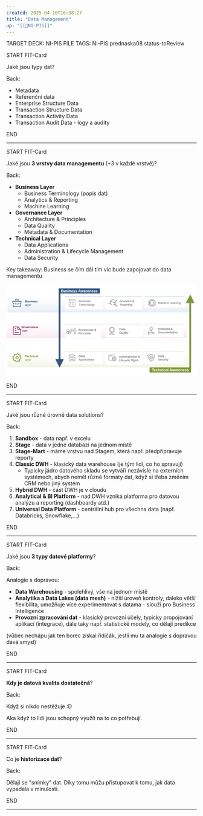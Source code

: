 ```yaml
---
created: 2025-04-10T16:38:27
title: "Data Management"
up: "[[📖NI-PIS]]"
---
```


TARGET DECK: NI-PIS
FILE TAGS: NI-PIS prednaska08 status-toReview


START
FIT-Card

Jaké jsou typy dat?

Back:

- Metadata
- Referenční data
- Enterprise Structure Data
- Transaction Structure Data
- Transaction Activity Data
- Transaction Audit Data - logy a audity
<!--ID: 1746599651762-->
END

---


START
FIT-Card

Jaké jsou **3 vrstvy data managementu** (+3 v každé vrstvě)? 

Back:

- **Business Layer**
	- Business Terminology (popis dat)
	- Analytics & Reporting
	- Machine Learning
- **Governance Layer**
	- Architecture & Principles
	- Data Quality
	- Metadata & Documentation
- **Technical Layer**
	- Data Applications
	- Administration & Lifecycle Management
	- Data Security

Key takeaway: Business se čím dál tím víc bude zapojovat do data managementu

![](../../../Assets/Pasted%20image%2020250528163000.png)
<!--ID: 1746599651769-->
END

---


START
FIT-Card

Jaké jsou různé úrovně data solutions?

Back:

1. **Sandbox** - data např. v excelu
2. **Stage** - data v jedné databázi na jednom místě
3. **Stage-Mart** - máme vrstvu nad Stagem, která např. předpřipravuje reporty
4. **Classic DWH** - klasický data warehouse (je tým lidí, co ho spravují)
	- Typicky jádro datového skladu se vytváří nezávisle na externích systémech, abych neměl různé formáty dat, když si třeba změním CRM nebo jiný systém
5. **Hybrid DWH** - část DWH je v cloudu
6. **Analytical & BI Platform** - nad DWH vzniká platforma pro datovou analýzu a reporting (dashboardy atd.)
7. **Universal Data Platform** - centrální hub pro všechna data (např. Databricks, Snowflake,...)
<!--ID: 1746599651776-->
END

---


START
FIT-Card

Jaké jsou **3 typy datové platformy**? 

Back:

Analogie s dopravou:

- **Data Warehousing** - spolehlivý, vše na jednom místě
- **Analytika a Data Lakes (data mesh)** - nižší úroveň kontroly, daleko větší flexibilita, umožňuje více experimentovat s datama - slouží pro Business Intelligence
- **Provozní zpracování dat** - klasický provozní účely, typicky propojování aplikací (integrace), dále taky např. statistické modely, co dělají predikce

(vůbec nechápu jak ten borec získal řidičák, jestli mu ta analogie s dopravou dává smysl)
<!--ID: 1746599651784-->
END

---


START
FIT-Card

**Kdy je datová kvalita dostatečná**?

Back:

Když si nikdo nestěžuje :D

Aka když to lidi jsou schopný využít na to co potřebují.
<!--ID: 1746599651800-->
END

---


START
FIT-Card

Co je **historizace dat**?

Back:

Dělají se "snímky" dat. Díky tomu můžu přistupovat k tomu, jak data vypadala v minulosti.
<!--ID: 1746599651807-->
END

---
